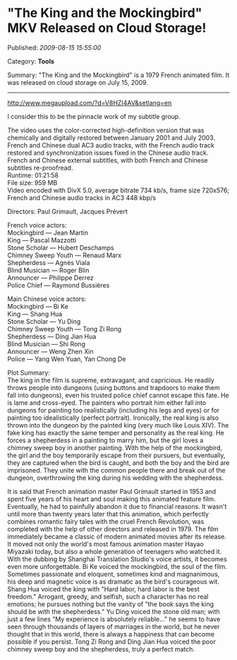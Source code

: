 # "The King and the Mockingbird" MKV Released on Cloud Storage!

Published: *2009-08-15 15:55:00*

Category: __Tools__

Summary: "The King and the Mockingbird" is a 1979 French animated film. It was released on cloud storage on July 15, 2009.

---------

<http://www.megaupload.com/?d=V8HZI4AV&setlang=en>

I consider this to be the pinnacle work of my subtitle group.

The video uses the color-corrected high-definition version that was chemically and digitally restored between January 2001 and July 2003.  
French and Chinese dual AC3 audio tracks, with the French audio track restored and synchronization issues fixed in the Chinese audio track.  
French and Chinese external subtitles, with both French and Chinese subtitles re-proofread.  
Runtime: 01:21:58  
File size: 959 MB  
Video encoded with DivX 5.0, average bitrate 734 kb/s, frame size 720x576;  
French and Chinese audio tracks in AC3 448 kbp/s  
  
Directors: Paul Grimault, Jacques Prévert  
  
French voice actors:  
Mockingbird — Jean Martin  
King — Pascal Mazzotti  
Stone Scholar — Hubert Deschamps  
Chimney Sweep Youth — Renaud Marx  
Shepherdess — Agnès Viala  
Blind Musician — Roger Blin  
Announcer — Philippe Derrez  
Police Chief — Raymond Bussières  
  
Main Chinese voice actors:  
Mockingbird — Bi Ke  
King — Shang Hua  
Stone Scholar — Yu Ding  
Chimney Sweep Youth — Tong Zi Rong  
Shepherdess — Ding Jian Hua  
Blind Musician — Shi Rong  
Announcer — Weng Zhen Xin  
Police — Yang Wen Yuan, Yan Chong De  
  
Plot Summary:  
The king in the film is supreme, extravagant, and capricious. He readily throws people into dungeons (using buttons and trapdoors to make them fall into dungeons), even his trusted police chief cannot escape this fate. He is lame and cross-eyed. The painters who portrait him either fall into dungeons for painting too realistically (including his legs and eyes) or for painting too idealistically (perfect portrait). Ironically, the real king is also thrown into the dungeon by the painted king (very much like Louis XIV). The fake king has exactly the same temper and personality as the real king. He forces a shepherdess in a painting to marry him, but the girl loves a chimney sweep boy in another painting. With the help of the mockingbird, the girl and the boy temporarily escape from their pursuers, but eventually, they are captured when the bird is caught, and both the boy and the bird are imprisoned. They unite with the common people there and break out of the dungeon, overthrowing the king during his wedding with the shepherdess.  
  
It is said that French animation master Paul Grimault started in 1953 and spent five years of his heart and soul making this animated feature film. Eventually, he had to painfully abandon it due to financial reasons. It wasn't until more than twenty years later that this animation, which perfectly combines romantic fairy tales with the cruel French Revolution, was completed with the help of other directors and released in 1979. The film immediately became a classic of modern animated movies after its release. It moved not only the world's most famous animation master Hayao Miyazaki today, but also a whole generation of teenagers who watched it. With the dubbing by Shanghai Translation Studio's voice artists, it becomes even more unforgettable. Bi Ke voiced the mockingbird, the soul of the film. Sometimes passionate and eloquent, sometimes kind and magnanimous, his deep and magnetic voice is as dramatic as the bird's courageous wit. Shang Hua voiced the king with "Hard labor, hard labor is the best freedom." Arrogant, greedy, and selfish, such a character has no real emotions; he pursues nothing but the vanity of "the book says the king should be with the shepherdess." Yu Ding voiced the stone old man; with just a few lines "My experience is absolutely reliable..." he seems to have seen through thousands of layers of marriages in the world, but he never thought that in this world, there is always a happiness that can become possible if you persist. Tong Zi Rong and Ding Jian Hua voiced the poor chimney sweep boy and the shepherdess, truly a perfect match.